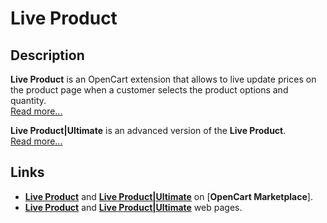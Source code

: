 # Live Product

## Description
**Live Product** is an OpenCart extension that allows to live update prices on the product page when a customer selects the product options and quantity.  
[Read more...](./module/README.md)

**Live Product|Ultimate** is an advanced version of the **Live Product**.  
[Read more...](./addons/ultimate/README.md)

## Links
* [**Live Product**](https://www.opencart.com/index.php?route=marketplace/extension/info&extension_id=44968) and [**Live Product|Ultimate**](https://www.opencart.com/index.php?route=marketplace/extension/info&extension_id=35460) on [**OpenCart Marketplace**].
* [**Live Product**](https://www.ocmod.space/live-product) and [**Live Product|Ultimate**](https://www.ocmod.space/live-product--ultimate) web pages.
